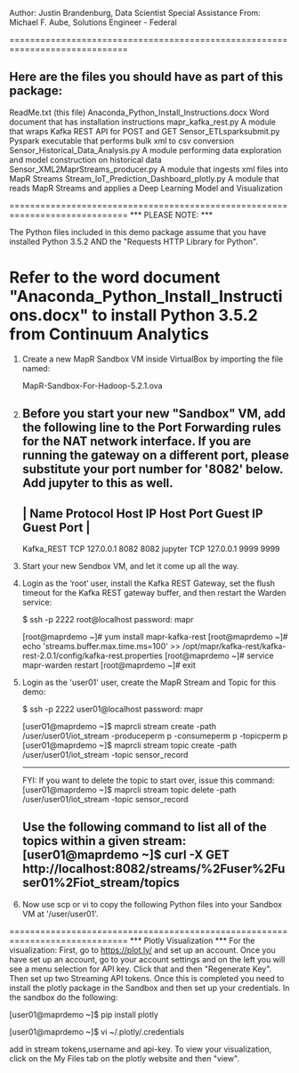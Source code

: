 Author:  Justin Brandenburg, Data Scientist
Special Assistance From: Michael F. Aube, Solutions Engineer - Federal





=============================================================================

Here are the files you should have as part of this package:
-----------------------------------------------------------------------------
 ReadMe.txt                                  (this file)
 Anaconda_Python_Install_Instructions.docx   Word document that has installation instructions
 mapr_kafka_rest.py                          A module that wraps Kafka REST API for POST and GET 
 Sensor_ETLsparksubmit.py                    Pyspark executable that performs bulk xml to csv conversion
 Sensor_Historical_Data_Analysis.py          A module performing data exploration and model construction on historical data
 Sensor_XML2MaprStreams_producer.py          A module that ingests xml files into MapR Streams
 Stream_IoT_Prediction_Dashboard_plotly.py   A module that reads MapR Streams and applies a Deep Learning Model and Visualization

=============================================================================
                       *** PLEASE NOTE: *** 

The Python files included in this demo package assume that you have installed
Python 3.5.2 AND the "Requests HTTP Library for Python".
 
Refer to the word document "Anaconda_Python_Install_Instructions.docx" to 
install Python 3.5.2 from Continuum Analytics
=============================================================================
1. Create a new MapR Sandbox VM inside VirtualBox by importing the file named:
   
   MapR-Sandbox-For-Hadoop-5.2.1.ova
   
   
2. Before you start your new "Sandbox" VM, add the following line to
   the Port Forwarding rules for the NAT network interface.  If you are
   running the gateway on a different port, please substitute your port
   number for '8082' below.  Add jupyter to this as well.   
   -----------------------------------------------------------------------------
   |    Name         Protocol  Host IP       Host Port   Guest IP   Guest Port |
   -----------------------------------------------------------------------------
   Kafka_REST        TCP       127.0.0.1     8082                   8082
   jupyter           TCP       127.0.0.1     9999                   9999

3. Start your new Sendbox VM, and let it come up all the way.


4. Login as the ‘root’ user, install the Kafka REST Gateway, set the flush timeout 
   for the Kafka REST gateway buffer, and then restart the Warden service:

   $ ssh -p 2222 root@localhost
   password: mapr

   [root@maprdemo ~]# yum install mapr-kafka-rest
   [root@maprdemo ~]# echo 'streams.buffer.max.time.ms=100' >> /opt/mapr/kafka-rest/kafka-rest-2.0.1/config/kafka-rest.properties
   [root@maprdemo ~]# service mapr-warden restart
   [root@maprdemo ~]# exit

5. Login as the 'user01' user, create the MapR Stream and Topic for this demo:

   $ ssh -p 2222 user01@localhost
   password: mapr

   [user01@maprdemo ~]$ maprcli stream create -path /user/user01/iot_stream -produceperm p -consumeperm p -topicperm p
   [user01@maprdemo ~]$ maprcli stream topic create -path /user/user01/iot_stream -topic sensor_record
   
   -------------------------------------------------------------------------------
   FYI:  If you want to delete the topic to start over, issue this command:
   [user01@maprdemo ~]$ maprcli stream topic delete -path /user/user01/iot_stream -topic sensor_record

   Use the following command to list all of the topics within a given stream:
   [user01@maprdemo ~]$ curl -X GET http://localhost:8082/streams/%2Fuser%2Fuser01%2Fiot_stream/topics
   -------------------------------------------------------------------------------

6. Now use scp or vi to copy the following Python files into your 
   Sandbox VM at '/user/user01'.

=============================================================================
                       *** Plotly Visualization *** 
For the visualization:
First, go to https://plot.ly/ and set up an account.  Once you have set up an account, go to your account settings and on the left you will see a menu selection for API key.  Click that and then "Regenerate Key".   Then set up two Streaming API tokens.  Once this is completed  you need to install the plotly package in the Sandbox and then set up your credentials.  In the sandbox do the following:

[user01@maprdemo ~]$ pip install plotly

[user01@maprdemo ~]$ vi ~/.plotly/.credentials

add in stream tokens,username and api-key.  To view your visualization, click on the My Files tab on the plotly website and then "view". 
